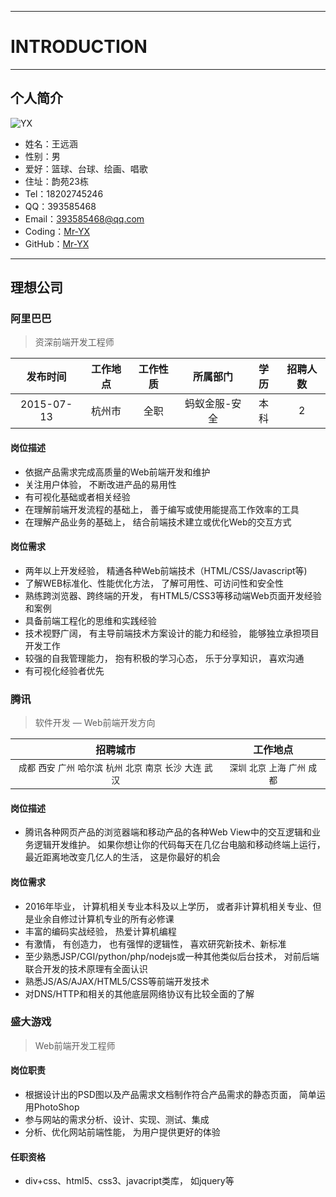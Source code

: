 ----
# INTRODUCTION
----
## 个人简介
![YX](http://a.hiphotos.baidu.com/zhidao/wh%3D450%2C600/sign=4487bc591ad8bc3ec65d0eceb7bb8a28/b3119313b07eca804d3e3084922397dda144839d.jpg)
- 姓名：王远涵
- 性别：男
- 爱好：篮球、台球、绘画、唱歌
- 住址：韵苑23栋
- Tel：18202745246
- QQ：393585468
- Email：[393585468@qq.com](393585468@qq.com)
- Coding：[Mr-YX](https://coding.net/user?email=393585468@qq.com&key=d3da9c785e2ccbc3be66820bdcc2dbae9c9067cd)
- GitHub：[Mr-YX](https://github.com/Mr-YX)

----
## 理想公司
### 阿里巴巴
> 资深前端开发工程师

|**发布时间**|**工作地点**|**工作性质**|**所属部门**|**学历**|**招聘人数**|
|:-:|:-:|:-:|:-:|:-:|:-:|
|2015-07-13|杭州市|全职|蚂蚁金服-安全|本科|2|

#### 岗位描述
- 依据产品需求完成高质量的Web前端开发和维护
- 关注用户体验， 不断改进产品的易用性
- 有可视化基础或者相关经验
- 在理解前端开发流程的基础上， 善于编写或使用能提高工作效率的工具
- 在理解产品业务的基础上， 结合前端技术建立或优化Web的交互方式

#### 岗位需求
- 两年以上开发经验， 精通各种Web前端技术（HTML/CSS/Javascript等)
- 了解WEB标准化、性能优化方法， 了解可用性、可访问性和安全性
- 熟练跨浏览器、跨终端的开发， 有HTML5/CSS3等移动端Web页面开发经验和案例
- 具备前端工程化的思维和实践经验
- 技术视野广阔， 有主导前端技术方案设计的能力和经验， 能够独立承担项目开发工作
- 较强的自我管理能力， 抱有积极的学习心态， 乐于分享知识， 喜欢沟通
- 有可视化经验者优先

### 腾讯
> 软件开发 — Web前端开发方向

|**招聘城市**|**工作地点**|
|:-:|:-:|
|`成都` `西安` `广州` `哈尔滨` `杭州` `北京` `南京` `长沙` `大连` `武汉`|`深圳` `北京` `上海` `广州` `成都`|

#### 岗位描述

- 腾讯各种网页产品的浏览器端和移动产品的各种Web View中的交互逻辑和业务逻辑开发维护。 如果你想让你的代码每天在几亿台电脑和移动终端上运行， 最近距离地改变几亿人的生活， 这是你最好的机会

#### 岗位需求
- 2016年毕业， 计算机相关专业本科及以上学历， 或者非计算机相关专业、但是业余自修过计算机专业的所有必修课
- 丰富的编码实战经验， 热爱计算机编程
- 有激情， 有创造力， 也有强悍的逻辑性， 喜欢研究新技术、新标准
- 至少熟悉JSP/CGI/python/php/nodejs或一种其他类似后台技术， 对前后端联合开发的技术原理有全面认识
- 熟悉JS/AS/AJAX/HTML5/CSS等前端开发技术
- 对DNS/HTTP和相关的其他底层网络协议有比较全面的了解

### 盛大游戏
> Web前端开发工程师

#### 岗位职责
- 根据设计出的PSD图以及产品需求文档制作符合产品需求的静态页面， 简单运用PhotoShop
- 参与网站的需求分析、设计、实现、测试、集成
- 分析、优化网站前端性能， 为用户提供更好的体验

#### 任职资格
- div+css、html5、css3、javacript类库， 如jquery等
